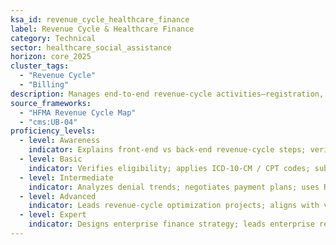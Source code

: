 ```yaml
---
ksa_id: revenue_cycle_healthcare_finance
label: Revenue Cycle & Healthcare Finance
category: Technical
sector: healthcare_social_assistance
horizon: core_2025
cluster_tags:
  - "Revenue Cycle"
  - "Billing"
description: Manages end-to-end revenue-cycle activities—registration, patient access, charge capture, coding (ICD-10-CM/PCS, CPT), claims, denials, and payer contractinto optimize cash flow and ensure regulatory compliance.
source_frameworks:
  - "HFMA Revenue Cycle Map"
  - "cms:UB-04"
proficiency_levels:
  - level: Awareness
    indicator: Explains front-end vs back-end revenue-cycle steps; verifies insurance information and captures basic demographics accurately.
  - level: Basic
    indicator: Verifies eligibility; applies ICD-10-CM / CPT codes; submits claims; posts payments; resolves edits.
  - level: Intermediate
    indicator: Analyzes denial trends; negotiates payment plans; uses RCM dashboards; implements coder education.
  - level: Advanced
    indicator: Leads revenue-cycle optimization projects; aligns with value-based contracts; automates RPA bots; negotiates payer contracts; benchmarks KPIs ensures audit readiness.
  - level: Expert
    indicator: Designs enterprise finance strategy; leads enterprise revenue-integrity program; aligns with value-based models integrates AI-driven RCM tools; mentors financial analysts.
---
```

